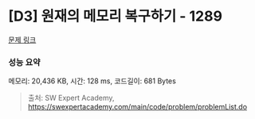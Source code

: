# [D3] 원재의 메모리 복구하기 - 1289 

[문제 링크](https://swexpertacademy.com/main/code/problem/problemDetail.do?contestProbId=AV19AcoKI9sCFAZN) 

### 성능 요약

메모리: 20,436 KB, 시간: 128 ms, 코드길이: 681 Bytes



> 출처: SW Expert Academy, https://swexpertacademy.com/main/code/problem/problemList.do